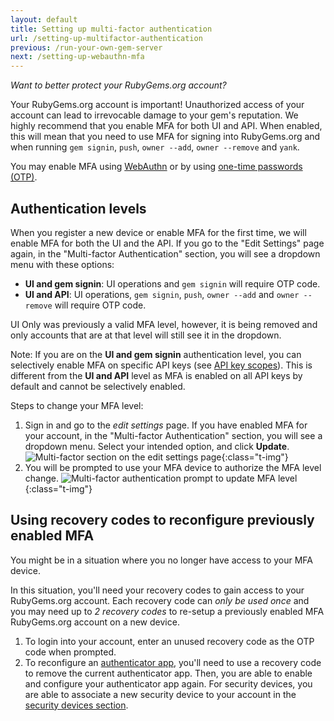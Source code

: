 ```yaml
---
layout: default
title: Setting up multi-factor authentication
url: /setting-up-multifactor-authentication
previous: /run-your-own-gem-server
next: /setting-up-webauthn-mfa
---
```


<em class="t-gray">Want to better protect your RubyGems.org account?</em>

Your RubyGems.org account is important! Unauthorized access of your account
can lead to irrevocable damage to your gem's reputation. We highly recommend
that you enable MFA for both UI and API. When enabled, this will mean that
you need to use MFA for signing into RubyGems.org and when running `gem signin`,
`push`, `owner --add`, `owner --remove` and `yank`.

You may enable MFA using [WebAuthn](/setting-up-webauthn-mfa) or by
using [one-time passwords (OTP)](/setting-up-otp-mfa).

## Authentication levels

When you register a new device or enable MFA for the first time, we will enable
MFA for both the UI and the API. If you go to the "Edit Settings" page again, in the "Multi-factor Authentication" section, you
will see a dropdown menu with these options:

- **UI and gem signin**: UI operations and `gem signin` will require OTP code.
- **UI and API**: UI operations, `gem signin`, `push`, `owner --add` and `owner --remove` will require OTP code.

UI Only was previously a valid MFA level, however, it is being removed and only accounts that are at that level will still see it in the dropdown.

Note: If you are on the **UI and gem signin** authentication level,
you can selectively enable MFA on specific API keys (see [API key scopes](https://guides.rubygems.org/api-key-scopes/#enable-mfa-on-specific-api-keys)).
This is different from the **UI and API** level as MFA is enabled on all API keys by default and cannot be selectively enabled.

Steps to change your MFA level:

1. Sign in and go to the _edit settings_ page. If you have enabled MFA for your account, in the "Multi-factor Authentication" section, you will see a dropdown menu. Select your intended option, and click **Update**.
    ![Multi-factor section on the edit settings page](/images/changing_mfa_step1.png){:class="t-img"}
2. You will be prompted to use your MFA device to authorize the MFA level change.
    ![Multi-factor authentication prompt to update MFA level](/images/changing_mfa_step2.png){:class="t-img"}

## Using recovery codes to reconfigure previously enabled MFA

You might be in a situation where you no longer have access to your MFA device.

In this situation, you'll need your recovery codes to gain access to your RubyGems.org account.
Each recovery code can *only be used once* and you may need up to *2 recovery codes* to re-setup
a previously enabled MFA RubyGems.org account on a new device.

1. To login into your account, enter an unused recovery code as the OTP code when prompted.
2. To reconfigure an [authenticator app](https://rubygems.org/settings/edit#authenticator-app), you'll need to use a recovery code to remove the current authenticator app. Then, you are able to enable and configure your authenticator app again. For security devices, you are able to associate a new security device to your account in the [security devices section](https://rubygems.org/settings/edit#security-device).
